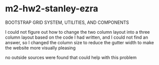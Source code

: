 # m2-hw2-stanley-ezra
BOOTSTRAP GRID SYSTEM, UTILITIES, AND COMPONENTS 

I could not figure out how to change the two column layout into a three column layout based on the code I had written, and I could not find an answer, so I changed the column size to reduce the gutter width to make the website more visually pleasing

no outside sources were found that could help with this problem
